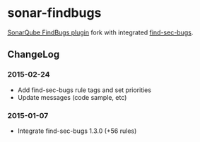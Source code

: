 # sonar-findbugs
[SonarQube FindBugs plugin](https://github.com/SonarSource/sonar-findbugs) fork with integrated [find-sec-bugs](https://github.com/h3xstream/find-sec-bugs).

## ChangeLog

### 2015-02-24  
- Add find-sec-bugs rule tags and set priorities
- Update messages (code sample, etc) 

### 2015-01-07  
- Integrate find-sec-bugs 1.3.0 (+56 rules)
